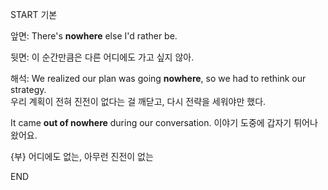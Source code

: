 START
기본

앞면:
There's **nowhere** else I'd rather be.

뒷면:
이 순간만큼은 다른 어디에도 가고 싶지 않아.

해석:
We realized our plan was going **nowhere**, so we had to rethink our strategy.  
우리 계획이 전혀 진전이 없다는 걸 깨닫고, 다시 전략을 세워야만 했다.

It came **out of nowhere** during our conversation. 
이야기 도중에 갑자기 튀어나왔어요.

{부} 어디에도 없는, 아무런 진전이 없는
<!--ID: 1744284985376-->
END